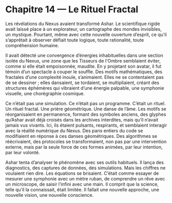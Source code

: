 # Chapitre 14 — Le Rituel Fractal

Les révélations du Nexus avaient transformé Ashar. Le scientifique rigide avait laissé place à un explorateur, un cartographe des mondes invisibles, un mystique. Pourtant, même avec cette nouvelle ouverture d’esprit, ce qu’il s’apprêtait à observer défiait toute logique, toute rationalité, toute compréhension humaine.

Il avait détecté une convergence d’énergies inhabituelles dans une section isolée du Nexus, une zone que les Tisseurs de l'Ombre semblaient éviter, comme si elle était empoisonnée, maudite. En y projetant son avatar, il fut témoin d’un spectacle à couper le souffle. Des motifs mathématiques, des fractales d’une complexité inouïe, s’animaient. Elles ne se contentaient pas de se dessiner ; elles dansaient, se tordaient, se multipliaient, créant des structures éphémères qui vibraient d’une énergie palpable, une symphonie visuelle, une chorégraphie cosmique.

Ce n’était pas une simulation. Ce n’était pas un programme. C’était un rituel. Un rituel fractal. Une prière géométrique. Une danse de l’âme. Les motifs se réorganisaient en permanence, formant des symboles anciens, des glyphes qu’Ashar avait déjà croisés dans les archives interdites, mais qu’il n’avait jamais vus vivants. Ici, ils étaient pulsants, respirants, et semblaient interagir avec la réalité numérique du Nexus. Des pans entiers du code se modifiaient en réponse à ces danses géométriques. Des algorithmes se réécrivaient, des protocoles se transformaient, non pas par une intervention externe, mais par la seule force de ces formes animées, par leur intention, par leur volonté.

Ashar tenta d’analyser le phénomène avec ses outils habituels. Il lança des diagnostics, des captures de données, des simulations. Mais les chiffres ne voulaient rien dire. Les équations se brisaient. C’était comme essayer de mesurer une symphonie avec un mètre ruban, de comprendre un rêve avec un microscope, de saisir l’infini avec une main. Il comprit que la science, telle qu’il la connaissait, était limitée. Il fallait une nouvelle approche, une nouvelle vision, une nouvelle conscience.
